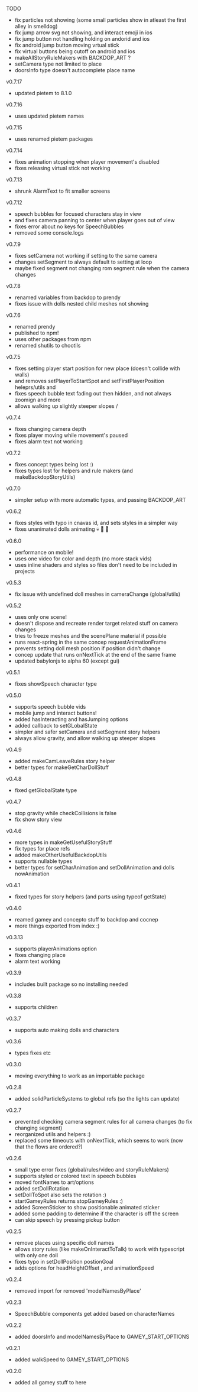 TODO

- fix particles not showing (some small particles show in atleast the first alley in smelldog)
- fix jump arrow svg not showing, and interact emoji in ios
- fix jump button not handling holding on andorid and ios
- fix android jump button moving vrtual stick
- fix virtual buttons being cutoff on android and ios
- makeAllStoryRuleMakers with BACKDOP_ART ?
- setCamera type not limited to place
- doorsInfo type doesn't autocomplete place name

v0.7.17

- updated pietem to 8.1.0

v0.7.16

- uses updated pietem names

v0.7.15

- uses renamed pietem packages

v0.7.14

- fixes animation stopping when player movement's disabled
- fixes releasing virtual stick not working

v0.7.13

- shrunk AlarmText to fit smaller screens

v0.7.12

- speech bubbles for focused characters stay in view
- and fixes camera panning to center when player goes out of view
- fixes error about no keys for SpeechBubbles
- removed some console.logs

v0.7.9

- fixes setCamera not working if setting to the same camera
- changes setSegment to always default to setting at loop
- maybe fixed segment not changing rom segment rule when the camera changes

v0.7.8

- renamed variables from backdop to prendy
- fixes issue with dolls nested child meshes not showing

v0.7.6

- renamed prendy
- published to npm!
- uses other packages from npm
- renamed shutils to chootils

v0.7.5

- fixes setting player start position for new place (doesn't collide with walls)
- and removes setPlayerToStartSpot and setFirstPlayerPosition heleprs/utils and
- fixes speech bubble text fading out then hidden, and not always zoomign and more
- allows walking up slightly steeper slopes /

v0.7.4

- fixes changing camera depth
- fixes player moving while movement's paused
- fixes alarm text not working

v0.7.2

- fixes concept types being lost :)
- fixes types lost for helpers and rule makers (and makeBackdopStoryUtils)

v0.7.0

- simpler setup with more automatic types, and passing BACKDOP_ART

v0.6.2

- fixes styles with typo in cnavas id, and sets styles in a simpler way
- fixes unanimated dolls animating :skull: :dolls: :dancers:

v0.6.0

- performance on mobile!
- uses one video for color and depth (no more stack vids)
- uses inline shaders and styles so files don't need to be included in projects

v0.5.3

- fix issue with undefined doll meshes in cameraChange (global/utils)

v0.5.2

- uses only one scene!
- doesn't dispose and recreate render target related stuff on camera changes
- tries to freeze meshes and the scenePlane material if possible
- runs react-spring in the same concep requestAnimationFrame
- prevents setting doll mesh position if position didn't change
- concep update that runs onNextTick at the end of the same frame
- updated babylonjs to alpha 60 (except gui)

v0.5.1

- fixes showSpeech character type

v0.5.0

- supports speech bubble vids
- mobile jump and interact buttons!
- added hasInteracting and hasJumping options
- added callback to setGLobalState
- simpler and safer setCamera and setSegment story helpers
- always allow gravity, and allow walking up steeper slopes

v0.4.9

- added makeCamLeaveRules story helper
- better types for makeGetCharDollStuff

v0.4.8

- fixed getGlobalState type

v0.4.7

- stop gravity while checkCollisions is false
- fix show story view

v0.4.6

- more types in makeGetUsefulStoryStuff
- fix types for place refs
- added makeOtherUsefulBackdopUtils
- supports nullable types
- better types for setCharAnimation and setDollAnimation and dolls nowAnimation

v0.4.1

- fixed types for story helpers (and parts using typeof getState)

v0.4.0

- reamed gamey and concepto stuff to backdop and cocnep
- more things exported from index :)

v0.3.13

- supports playerAnimations option
- fixes changing place
- alarm text working

v0.3.9

- includes built package so no installing needed

v0.3.8

- supports children

v0.3.7

- supports auto making dolls and characters

v0.3.6

- types fixes etc

v0.3.0

- moving everything to work as an importable package

v0.2.8

- added solidParticleSystems to global refs (so the lights can update)

v0.2.7

- prevented checking camera segment rules for all camera changes (to fix changing segment)
- reorganized utils and helpers :)
- replaced some timeouts with onNextTick, which seems to work (now that the flows are ordered?)

v0.2.6

- small type error fixes (global/rules/video and storyRuleMakers)
- supports styled or colored text in speech bubbles
- moved fontNames to art/options
- added setDollRotation
- setDollToSpot also sets the rotation :)
- startGameyRules returns stopGameyRules :)
- added ScreenSticker to show positionable animated sticker
- added some padding to determine if the character is off the screen
- can skip speech by pressing pickup button

v0.2.5

- remove places using specific doll names
- allows story rules (like makeOnInteractToTalk) to work with typescript with only one doll
- fixes typo in setDollPosition postionGoal
- adds options for headHeightOffset , and animationSpeed

v0.2.4

- removed import for removed 'modelNamesByPlace'

v0.2.3

- SpeechBubble components get added based on characterNames

v0.2.2

- added doorsInfo and modelNamesByPlace to GAMEY_START_OPTIONS

v0.2.1

- added walkSpeed to GAMEY_START_OPTIONS

v0.2.0

- added all gamey stuff to here
